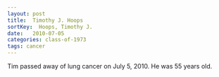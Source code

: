 ```yaml
---
layout: post
title:  Timothy J. Hoops
sortKey:  Hoops, Timothy J.
date:   2010-07-05
categories: class-of-1973
tags: cancer
---
```

Tim passed away of lung cancer on July 5, 2010. He was 55 years old.
